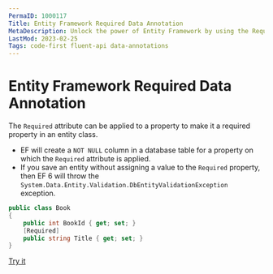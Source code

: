 ```yaml
---
PermaID: 1000117
Title: Entity Framework Required Data Annotation
MetaDescription: Unlock the power of Entity Framework by using the Required Data Annotations. Learn how to set this attribute to specify is mandatory that the property have a value.
LastMod: 2023-02-25
Tags: code-first fluent-api data-annotations
---
```


# Entity Framework Required Data Annotation

The `Required` attribute can be applied to a property to make it a required property in an entity class. 

 - EF will create a `NOT NULL` column in a database table for a property on which the `Required` attribute is applied. 
 - If you save an entity without assigning a value to the `Required` property, then EF 6 will throw the `System.Data.Entity.Validation.DbEntityValidationException` exception.

```csharp
public class Book
{
    public int BookId { get; set; }
    [Required]
    public string Title { get; set; }
}
```

[Try it](https://dotnetfiddle.net/zn9grE)
